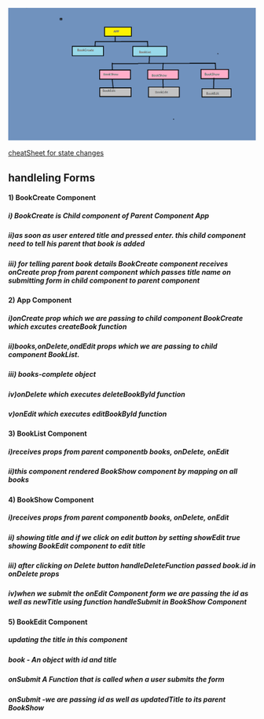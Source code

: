 ![Structure of App](./public/structure.png)

[cheatSheet for state changes](https://state-updates.vercel.app/)

## handleling Forms
#### 1) BookCreate Component
##### i) BookCreate is Child component of Parent Component App
##### ii)as soon as user entered title and pressed enter. this child component need to tell his parent that book is added
##### iii) for telling parent book details BookCreate component receives onCreate prop from parent component which passes title name on submitting form in child component to parent component

#### 2) App Component
##### i)onCreate prop which we are passing to child component BookCreate which excutes createBook function
##### ii)books,onDelete,ondEdit props which we are passing to child component BookList.
##### iii) books-complete object
##### iv)onDelete which executes deleteBookById function
##### v)onEdit which executes editBookById function
#### 3) BookList Component
##### i)receives props from parent componentb books, onDelete, onEdit
##### ii)this component rendered BookShow component by mapping on all books

#### 4)  BookShow Component
##### i)receives props from parent componentb books, onDelete, onEdit
##### ii) showing title and if we click on edit button by setting showEdit true showing BookEdit component to edit title
##### iii) after clicking on Delete button handleDeleteFunction passed book.id in onDelete props
##### iv)when we submit the onEdit Component form we are passing the id as well as newTitle using function handleSubmit in BookShow Component

#### 5) BookEdit Component
##### updating the title in this component
##### book - An object with id and title
##### onSubmit A Function that is called when a user submits the form
##### onSubmit -we are passing id as well as updatedTitle to its parent BookShow